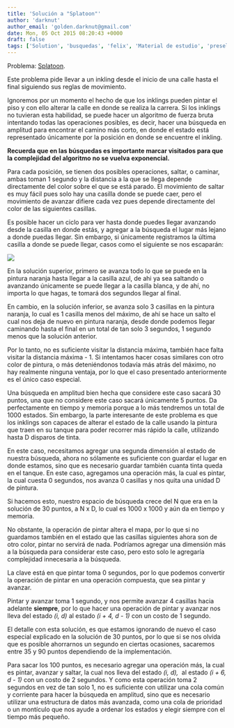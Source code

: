 ```yaml
---
title: 'Solución a "Splatoon"'
author: 'darknut'
author_email: 'golden.darknut@gmail.com'
date: Mon, 05 Oct 2015 08:20:43 +0000
draft: false
tags: ['Solution', 'busquedas', 'felix', 'Material de estudio', 'preselectivo', 'solución']
---
```


Problema: [Splatoon](https://omegaup.com/arena/problem/splatoon/).

Este problema pide llevar a un inkling desde el inicio de una calle hasta el final siguiendo sus reglas de movimiento.

Ignoremos por un momento el hecho de que los inklings pueden pintar el piso y con ello alterar la calle en donde se realiza la carrera. Si los inklings no tuvieran esta habilidad, se puede hacer un algoritmo de fuerza bruta intentando todas las operaciones posibles, es decir, hacer una búsqueda en amplitud para encontrar el camino más corto, en donde el estado está representado únicamente por la posición en donde se encuentre el inkling.

**Recuerda que en las búsquedas es importante marcar visitados para que la complejidad del algoritmo no se vuelva exponencial.**

Para cada posición, se tienen dos posibles operaciones, saltar, o caminar, ambas toman 1 segundo y la distancia a la que se llega depende directamente del color sobre el que se está parado. El movimiento de saltar es muy fácil pues solo hay una casilla donde se puede caer, pero el movimiento de avanzar difiere cada vez pues depende directamente del color de las siguientes casillas.

Es posible hacer un ciclo para ver hasta donde puedes llegar avanzando desde la casilla en donde estás, y agregar a la búsqueda el lugar más lejano a donde puedas llegar. Sin embargo, si únicamente registramos la última casilla a donde se puede llegar, casos como el siguiente se nos escaparán:

![](http://i.imgur.com/t1iBoPQ.png)

En la solución superior, primero se avanza todo lo que se puede en la pintura naranja hasta llegar a la casilla azul, de ahi ya sea saltando o avanzando únicamente se puede llegar a la casilla blanca, y de ahí, no importa lo que hagas, te tomará dos segundos llegar al final.

En cambio, en la solución inferior, se avanza solo 3 casillas en la pintura naranja, lo cual es 1 casilla menos del máximo, de ahí se hace un salto el cual nos deja de nuevo en pintura naranja, desde donde podemos llegar caminando hasta el final en un total de tan solo 3 segundos, 1 segundo menos que la solución anterior.

Por lo tanto, no es suficiente visitar la distancia máxima, también hace falta visitar la distancia máxima - 1. Si intentamos hacer cosas similares con otro color de pintura, o más deteniéndonos todavía más atrás del máximo, no hay realmente ninguna ventaja, por lo que el caso presentado anteriormente es el único caso especial.

Una búsqueda en amplitud bien hecha que considere este caso sacará 30 puntos, una que no considere este caso sacará únicamente 5 puntos. Da perfectamente en tiempo y memoria porque a lo más tendremos un total de 1000 estados. Sin embargo, la parte interesante de este problema es que los inklings son capaces de alterar el estado de la calle usando la pintura que traen en su tanque para poder recorrer más rápido la calle, utilizando hasta D disparos de tinta.

En este caso, necesitamos agregar una segunda dimensión al estado de nuestra búsqueda, ahora no sólamente es suficiente con guardar el lugar en donde estamos, sino que es necesario guardar también cuanta tinta queda en el tanque. En este caso, agregamos una operación más, la cual es pintar, la cual cuesta 0 segundos, nos avanza 0 casillas y nos quita una unidad D de pintura.

Si hacemos esto, nuestro espacio de búsqueda crece del N que era en la solución de 30 puntos, a N x D, lo cual es 1000 x 1000 y aún da en tiempo y memoria.

No obstante, la operación de pintar altera el mapa, por lo que si no guardamos también en el estado que las casillas siguientes ahora son de otro color, pintar no servirá de nada. Podríamos agregar una dimensión más a la búsqueda para considerar este caso, pero esto solo le agregaría complejidad innecesaria a la búsqueda.

La clave está en que pintar toma 0 segundos, por lo que podemos convertir la operación de pintar en una operación compuesta, que sea pintar y avanzar.

Pintar y avanzar toma 1 segundo, y nos permite avanzar 4 casillas hacia adelante **siempre**, por lo que hacer una operación de pintar y avanzar nos lleva del estado _(i, d)_ al estado _(i + 4, d - 1)_ con un costo de 1 segundo.

El detalle con esta solución, es que estamos ignorando de nuevo el caso especial explicado en la solución de 30 puntos, por lo que si se nos olvida que es posible ahorrarnos un segundo en ciertas ocasiones, sacaremos entre 35 y 90 puntos dependiendo de la implementación.

Para sacar los 100 puntos, es necesario agregar una operación más, la cual es pintar, avanzar y saltar, la cual nos lleva del estado _(i, d),_  al estado _(i + 6, d - 1)_ con un costo de 2 segundos. Y como esta operación toma 2 segundos en vez de tan solo 1, no es suficiente con utilizar una cola común y corriente para hacer la búsqueda en amplitud, sino que es necesario utilizar una estructura de datos más avanzada, como una cola de prioridad o un montículo que nos ayude a ordenar los estados y elegir siempre con el tiempo más pequeño.